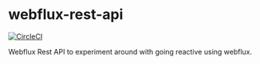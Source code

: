 # webflux-rest-api

[![CircleCI](https://dl.circleci.com/status-badge/img/gh/FedericoBonel/webflux-rest-api/tree/master.svg?style=shield)](https://dl.circleci.com/status-badge/redirect/gh/FedericoBonel/webflux-rest-api/tree/master)

Webflux Rest API to experiment around with going reactive using webflux.
